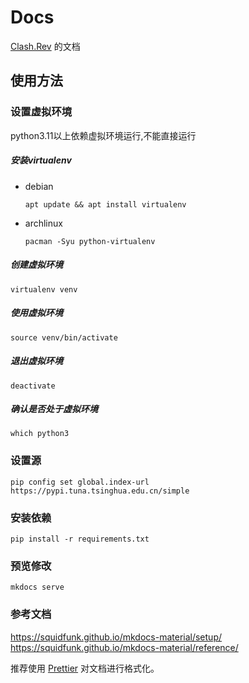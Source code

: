 # Docs

[Clash.Rev](https://github.com/MerlinKodo/clash-rev) 的文档

## 使用方法

### 设置虚拟环境

python3.11以上依赖虚拟环境运行,不能直接运行

##### 安装virtualenv

* debian
  ```shell
  apt update && apt install virtualenv
  ```
* archlinux
  ```shell
  pacman -Syu python-virtualenv
  ```

##### 创建虚拟环境

```shell
virtualenv venv
```

##### 使用虚拟环境

```shell
source venv/bin/activate
```

##### 退出虚拟环境

```shell
deactivate
```

##### 确认是否处于虚拟环境

```shell
which python3
```

### 设置源

```shell
pip config set global.index-url https://pypi.tuna.tsinghua.edu.cn/simple
```

### 安装依赖

```shell
pip install -r requirements.txt
```

### 预览修改

```shell
mkdocs serve
```

### 参考文档

https://squidfunk.github.io/mkdocs-material/setup/
https://squidfunk.github.io/mkdocs-material/reference/

推荐使用 [Prettier](https://marketplace.visualstudio.com/items?itemName=esbenp.prettier-vscode) 对文档进行格式化。
